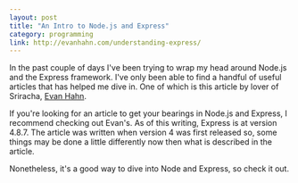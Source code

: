 ```yaml
---
layout: post
title: "An Intro to Node.js and Express"
category: programming
link: http://evanhahn.com/understanding-express/
---
```


In the past couple of days I've been trying to wrap my head around Node.js and the Express framework. I've only been able to find a handful of useful articles that has helped me dive in. One of which is this article by lover of Sriracha, [Evan Hahn](https://twitter.com/EvanHahn).

If you're looking for an article to get your bearings in Node.js and Express, I recommend checking out Evan's. As of this writing, Express is at version 4.8.7. The article was written when version 4 was first released so, some things may be done a little differently now then what is described in the article.

Nonetheless, it's a good way to dive into Node and Express, so check it out.
